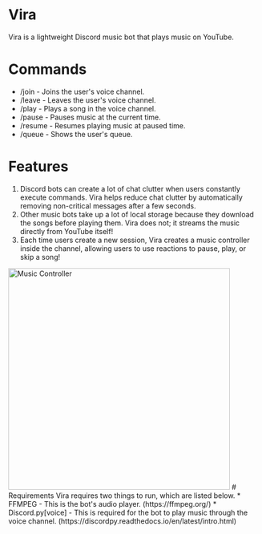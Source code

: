 # Vira
Vira is a lightweight Discord music bot that plays music on YouTube.
# Commands
* /join - Joins the user's voice channel.
* /leave - Leaves the user's voice channel.
* /play - Plays a song in the voice channel.
* /pause - Pauses music at the current time.
* /resume - Resumes playing music at paused time.
* /queue - Shows the user's queue.
# Features
1. Discord bots can create a lot of chat clutter when users constantly execute commands. Vira helps reduce chat clutter by automatically removing non-critical messages after a few seconds. 
2. Other music bots take up a lot of local storage because they download the songs before playing them. Vira does not; it streams the music directly from YouTube itself!
3. Each time users create a new session, Vira creates a music controller inside the channel, allowing users to use reactions to pause, play, or skip a song!
<img width="442" alt="Music Controller" src="https://github.com/richardkobierski/Vira/assets/160172357/4534a502-17ef-4cc1-aa10-9377a551ddeb">
# Requirements
Vira requires two things to run, which are listed below.
* FFMPEG - This is the bot's audio player. (https://ffmpeg.org/)
* Discord.py[voice] - This is required for the bot to play music through the voice channel. (https://discordpy.readthedocs.io/en/latest/intro.html)
